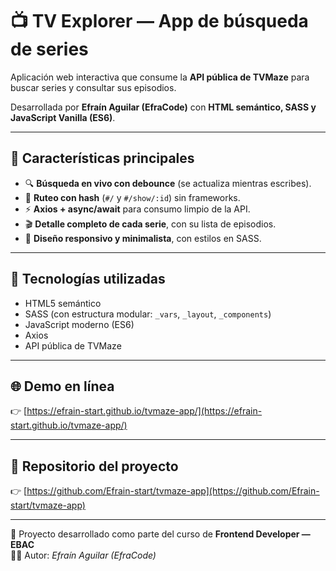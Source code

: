 # 📺 TV Explorer — App de búsqueda de series

Aplicación web interactiva que consume la **API pública de TVMaze** para buscar series y consultar sus episodios.

Desarrollada por **Efraín Aguilar (EfraCode)** con **HTML semántico, SASS y JavaScript Vanilla (ES6)**.

---

## 🚀 Características principales

- 🔍 **Búsqueda en vivo con debounce** (se actualiza mientras escribes).  
- 🔗 **Ruteo con hash** (`#/` y `#/show/:id`) sin frameworks.  
- ⚡ **Axios + async/await** para consumo limpio de la API.  
- 🎬 **Detalle completo de cada serie**, con su lista de episodios.  
- 💅 **Diseño responsivo y minimalista**, con estilos en SASS.

---

## 🧩 Tecnologías utilizadas

- HTML5 semántico  
- SASS (con estructura modular: `_vars`, `_layout`, `_components`)  
- JavaScript moderno (ES6)  
- Axios  
- API pública de TVMaze

---

## 🌐 Demo en línea

👉 [https://efrain-start.github.io/tvmaze-app/](https://efrain-start.github.io/tvmaze-app/)

---

## 📂 Repositorio del proyecto

👉 [https://github.com/Efrain-start/tvmaze-app](https://github.com/Efrain-start/tvmaze-app)

---

📌 Proyecto desarrollado como parte del curso de **Frontend Developer — EBAC**  
🧑‍💻 Autor: *Efraín Aguilar (EfraCode)*

